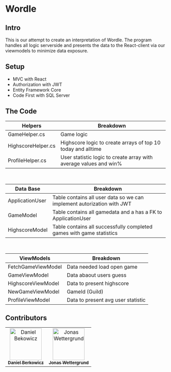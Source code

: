 # Wordle

## Intro

This is our attempt to create an interpretation of Wordle.
The program handles all logic serverside and presents the data to the React-client via our viewmodels to minimize data exposure.

## Setup

- MVC with React
- Authorization with JWT
- Entity Framework Core
- Code First with SQL Server 

## The Code

| **Helpers**        | **Breakdown**                                                     |
| ------------------ | ----------------------------------------------------------------- |
| GameHelper.cs      | Game logic                                                        |
| HighscoreHelper.cs | Highscore logic to create arrays of top 10 today and alltime      |
| ProfileHelper.cs   | User statistic logic to create array with average values and win% |

<br>

| **Data Base**   | **Breakdown**                                                          |
| --------------- | ---------------------------------------------------------------------- |
| ApplicationUser | Table contains all user data so we can implement autorization with JWT |
| GameModel       | Table contains all gamedata and a has a FK to ApplicationUser          |
| HighscoreModel  | Table contains all successfully completed games with game statistics   |

<br>

| **ViewModels**     | **Breakdown**                      |
| ------------------ | ---------------------------------- |
| FetchGameViewModel | Data needed load open game         |
| GameViewModel      | Data abaout users guess            |
| HighscoreViewModel | Data to present highscore          |
| NewGameViewModel   | GameId (GuiId)                     |
| ProfileViewModel   | Data to present avg user statistic |

## Contributors

<table>
  <tr>
    <td align="center"><a href="https://github.com/berkowicz"><img src="https://avatars.githubusercontent.com/u/112638774?v=4" width="100px;" alt="Daniel Bekowicz"/><br /><sub><b>Daniel Berkowicz</b></sub></a><br /></td>
    <td align="center"><a href="https://github.com/wettergrund"><img src="https://avatars.githubusercontent.com/u/50584818?v=4" width="100px;" alt="Jonas Wettergrund"/><br /><sub><b>Jonas Wettergrund</b></sub></a><br />
  </tr>
</table>
